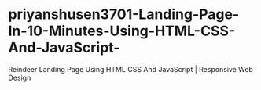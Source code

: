 # priyanshusen3701-Landing-Page-In-10-Minutes-Using-HTML-CSS-And-JavaScript-
Reindeer Landing Page Using HTML CSS And JavaScript | Responsive Web Design
